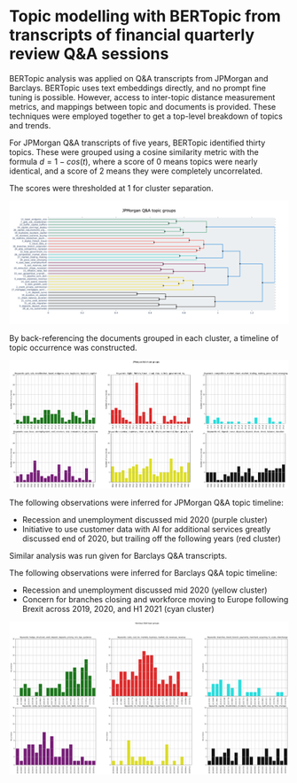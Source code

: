 # Topic modelling with BERTopic from transcripts of financial quarterly review Q&amp;A sessions

BERTopic analysis was applied on Q&A transcripts from JPMorgan and Barclays. BERTopic uses text embeddings directly, and no prompt fine tuning is possible. However, access to inter-topic distance measurement metrics, and mappings between topic and documents is provided. These techniques were employed together to get a top-level breakdown of topics and trends.

For JPMorgan Q&A transcripts of five years, BERTopic identified thirty topics. These were grouped using a cosine similarity metric with the formula $d = 1 - cos(t)$, where a score of 0 means topics were nearly identical, and a score of 2 means they were completely uncorrelated.

The scores were thresholded at 1 for cluster separation.

![Hierarchical topics JPMorgan](hierarchical_topics_jpmorgan.png)

By back-referencing the documents grouped in each cluster, a timeline of topic occurrence was constructed.

![Timeline of topics JPMorgan](hierarchical_topics_jpmorgan_time_plot.png)

The following observations were inferred for JPMorgan Q&A topic timeline:
- Recession and unemployment discussed mid 2020 (purple cluster)
- Initiative to use customer data with AI for additional services greatly discussed end of 2020, but trailing off the following years (red cluster)

Similar analysis was run given for Barclays Q&A transcripts.

The following observations were inferred for Barclays Q&A topic timeline:
- Recession and unemployment discussed mid 2020 (yellow cluster)
- Concern for branches closing and workforce moving to Europe following Brexit across 2019, 2020, and H1 2021 (cyan cluster)

![Timeline of topics Barclays](hierarchical_topics_barclays_time_plot.png)

